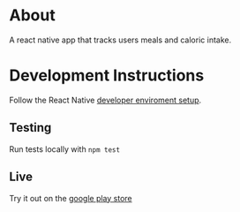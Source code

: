 # About

A react native app that tracks users meals and caloric intake.

# Development Instructions

Follow the React Native [developer enviroment setup](https://reactnative.dev/docs/environment-setup).

## Testing
Run tests locally with `npm test`

## Live
Try it out on the [google play store](https://play.google.com/store/apps/details?id=com.jaredjackson.mealtracker)